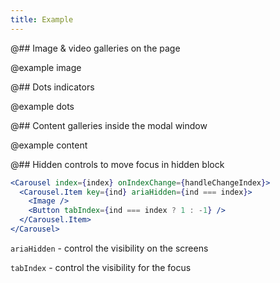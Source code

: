 ```yaml
---
title: Example
---
```


@## Image & video galleries on the page

@example image

@## Dots indicators

@example dots

@## Content galleries inside the modal window

@example content

@## Hidden controls to move focus in hidden block

```jsx
<Carousel index={index} onIndexChange={handleChangeIndex}>
  <Carousel.Item key={ind} ariaHidden={ind === index}>
    <Image />
    <Button tabIndex={ind === index ? 1 : -1} />
  </Carousel.Item>
</Carousel>
```

`ariaHidden` - control the visibility on the screens

`tabIndex` - control the visibility for the focus
